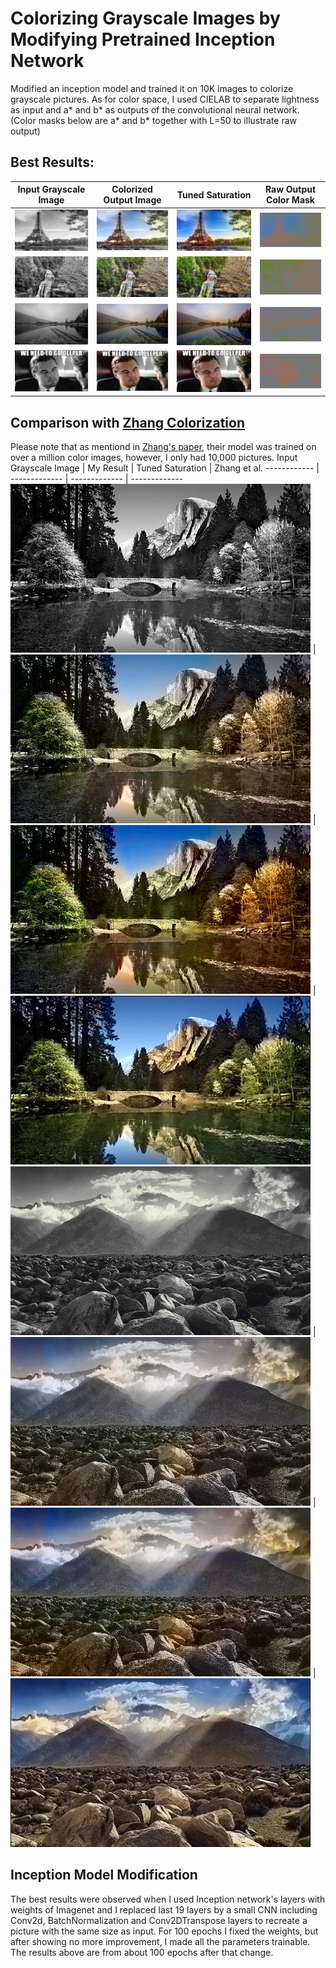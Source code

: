 # Colorizing Grayscale Images by Modifying Pretrained Inception Network
Modified an inception model and trained it on 10K images to colorize grayscale pictures. As for color space, I used CIELAB to separate lightness as input and a* and b* as outputs of the convolutional neural network. (Color masks below are a* and b* together with L=50 to illustrate raw output)

## Best Results:
Input Grayscale Image | Colorized Output Image | Tuned Saturation | Raw Output Color Mask
------------ | -------------  | ------------- | -------------
![](./Images/inputs/1.jpg) | ![](./Images/best_results/1.jpg) | ![](./Images/best_results/1_saturated.jpg) | ![](./Images/best_results/1_mask.jpg)
![](./Images/inputs/5.jpg) | ![](./Images/best_results/5.jpg) | ![](./Images/best_results/5_saturated.jpg) | ![](./Images/best_results/5_mask.jpg)
![](./Images/inputs/6.jpg) | ![](./Images/best_results/6.jpg) | ![](./Images/best_results/6_saturated.jpg) | ![](./Images/best_results/6_mask.jpg)
![](./Images/inputs/4.jpg) | ![](./Images/best_results/4.jpg) | ![](./Images/best_results/4.jpg) | ![](./Images/best_results/4_mask.jpg) 


## Comparison with [Zhang Colorization](https://arxiv.org/abs/1603.08511)
Please note that as mentiond in [Zhang's paper](https://arxiv.org/abs/1603.08511), their model was trained on over a million color images, however, I only had 10,000 pictures.
Input Grayscale Image | My Result | Tuned Saturation | Zhang et al.
------------ | -------------  | ------------- | -------------
![](./Images/inputs/2.jpg) | ![](./Images/best_results/2.jpg) | ![](./Images/best_results/2_saturated.jpg) | ![](./Images/Zhang_results/2.jpg)
![](./Images/inputs/3.jpg) | ![](./Images/best_results/3.jpg) | ![](./Images/best_results/3_saturated.jpg) | ![](./Images/Zhang_results/3.jpg)


## Inception Model Modification
The best results were observed when I used Inception network's layers with weights of Imagenet and I replaced last 19 layers by a small CNN including Conv2d, BatchNormalization and Conv2DTranspose layers to recreate a picture with the same size as input. For 100 epochs I fixed the weights, but after showing no more improvement, I made all the parameters trainable. The results above are from about 100 epochs after that change.
